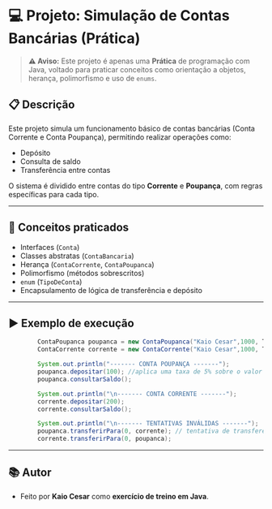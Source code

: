 # 💻 Projeto: Simulação de Contas Bancárias (Prática)

> **⚠️ Aviso:** Este projeto é apenas uma **Prática** de programação com Java, voltado para praticar conceitos como orientação a objetos, herança, polimorfismo e uso de `enums`.

## 📋 Descrição

Este projeto simula um funcionamento básico de contas bancárias (Conta Corrente e Conta Poupança), permitindo realizar operações como:

- Depósito
- Consulta de saldo
- Transferência entre contas

O sistema é dividido entre contas do tipo **Corrente** e **Poupança**, com regras específicas para cada tipo.

---

## 🧠 Conceitos praticados

- Interfaces (`Conta`)
- Classes abstratas (`ContaBancaria`)
- Herança (`ContaCorrente`, `ContaPoupanca`)
- Polimorfismo (métodos sobrescritos)
- `enum` (`TipoDeConta`)
- Encapsulamento de lógica de transferência e depósito

---

## ▶️ Exemplo de execução

```java
        ContaPoupanca poupanca = new ContaPoupanca("Kaio Cesar",1000, TipoDeConta.POUPANCA);
        ContaCorrente corrente = new ContaCorrente("Kaio Cesar",1000, TipoDeConta.CORRENTE);

        System.out.println("------- CONTA POUPANÇA -------");
        poupanca.depositar(100); //aplica uma taxa de 5% sobre o valor depositado!
        poupanca.consultarSaldo();

        System.out.println("\n------- CONTA CORRENTE -------");
        corrente.depositar(200);
        corrente.consultarSaldo();

        System.out.println("\n------- TENTATIVAS INVÁLIDAS -------");
        poupanca.transferirPara(0, corrente); // tentativa de transferência inválida (valor 0)
        corrente.transferirPara(0, poupanca);
```

---

## 📚 Autor

- Feito por **Kaio Cesar** como **exercício de treino em Java**.
